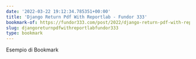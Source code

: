 ```yaml
---
date: '2022-03-22 19:12:34.785351+00:00'
title: 'Django Return Pdf With Reportlab - Fundor 333'
bookmark-of: https://fundor333.com/post/2022/django-return-pdf-with-reportlab/
slug: djangoreturnpdfwithreportlabfundor333
type: bookmark
---
```

Esempio di Bookmark